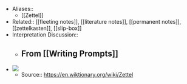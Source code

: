 - Aliases::
    - [[Zettel]]
- Related:: [[fleeting notes]], [[literature notes]], [[permanent notes]], [[zettelkasten]], [[slip-box]]
- Interpretation Discussion::
    - From [[Writing Prompts]]
        - 
- ![](https://firebasestorage.googleapis.com/v0/b/firescript-577a2.appspot.com/o/imgs%2Fapp%2Froam-book-club-2%2F4NBnVnxf_v.png?alt=media&token=5265c7a3-704e-4039-b4d9-c87c99401fe5)
    - Source:: https://en.wiktionary.org/wiki/Zettel
